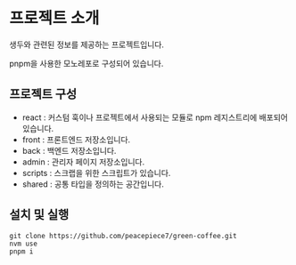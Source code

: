 # 프로젝트 소개

생두와 관련된 정보를 제공하는 프로젝트입니다.

pnpm을 사용한 모노레포로 구성되어 있습니다.

## 프로젝트 구성

- react : 커스텀 훅이나 프로젝트에서 사용되는 모듈로 npm 레지스트리에 배포되어 있습니다.
- front : 프론트엔드 저장소입니다.
- back : 백엔드 저장소입니다.
- admin : 관리자 페이지 저장소입니다.
- scripts : 스크랩을 위한 스크립트가 있습니다.
- shared : 공통 타입을 정의하는 공간입니다.

## 설치 및 실행

```
git clone https://github.com/peacepiece7/green-coffee.git
nvm use
pnpm i

```
